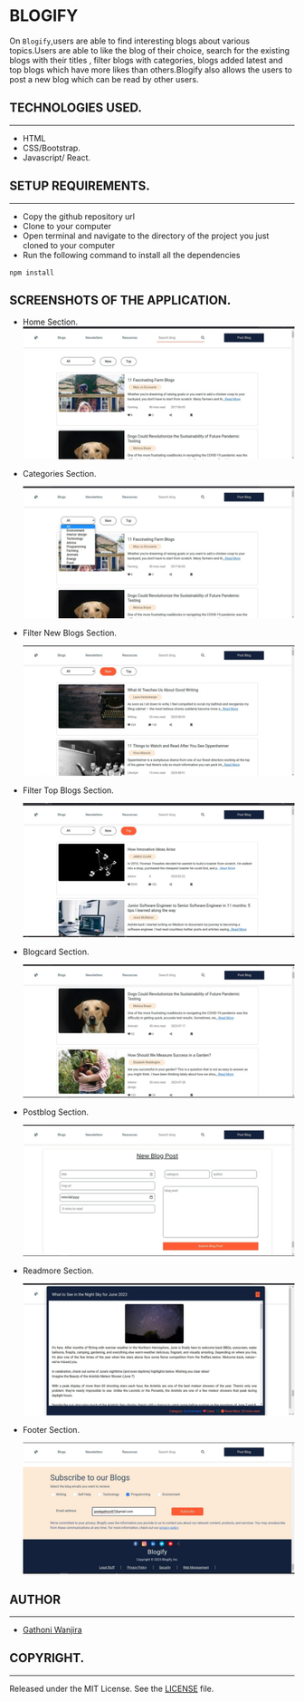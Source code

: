 # BLOGIFY 


On `Blogify`,users are able to find interesting blogs about various topics.Users are able to like the blog of their choice, search for the existing blogs with their titles , filter blogs with categories, blogs added latest and top blogs which have more likes than others.Blogify also allows the users to post a new blog which can be read by other users.


## TECHNOLOGIES USED.  
---
- HTML
- CSS/Bootstrap.
- Javascript/ React.


## SETUP REQUIREMENTS.  
 ---
- Copy the github repository url
- Clone to your computer
- Open terminal and navigate to the directory of the project you just cloned to your computer
- Run the following command to install all the dependencies
 ```
npm install
```



## SCREENSHOTS OF THE APPLICATION.

- Home Section.
  <img src="./images/Home.jpeg" alt="Home screenshot" />

- Categories Section. 
  
  <img src="./images/Categories.jpeg" alt="Categories screenshot" />

- Filter New Blogs Section. 
  
  <img src="./images/Newest.jpeg" alt="New Blogs" />

- Filter Top Blogs Section. 
  
  <img src="./images/Toppest.jpeg" alt="Top Blogs" />

- Blogcard Section. 
  
  <img src="./images/Blogcard.jpeg" alt="Blog cards screenshot" /> 

- Postblog Section. 
  
  <img src="./images/Postblog.jpeg" alt="Blog cards screenshot" /> 

- Readmore Section. 
  
  <img src="./images/Readmore.jpeg" alt="Readmore screenshot" /> 

- Footer Section. 
  
  <img src="./images/Footer.jpeg" alt="Footer screenshot" />


## AUTHOR  
---

- [Gathoni Wanjira](https://github.com/Gathoni-Wanjira)

## COPYRIGHT.  
--- 

Released under the MIT License. See the [LICENSE](https://github.com/Gathoni-Wanjira/Blogify) file.

